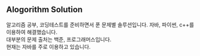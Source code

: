 ## Alogorithm Solution
알고리즘 공부, 코딩테스트를 준비하면서 푼 문제별 솔루션입니다.
자바, 파이썬, c++를 이용하여 해결했습니다.
<br />대부분의 문제 출처는 백준, 프로그래머스입니다.
<br />현재는 자바를 주로 이용하고 있습니다.

